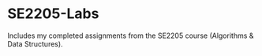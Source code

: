 # SE2205-Labs
Includes my completed assignments from the SE2205 course (Algorithms &amp; Data Structures).
